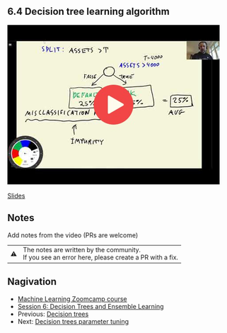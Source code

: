 ## 6.4 Decision tree learning algorithm

<a href="https://www.youtube.com/watch?v=XODz6LwKY7g"><img src="images/thumbnail-6-04.jpg"></a>

[Slides](https://www.slideshare.net/AlexeyGrigorev/ml-zoomcamp-6-decision-trees-and-ensemble-learning)


## Notes

Add notes from the video (PRs are welcome)


<table>
   <tr>
      <td>⚠️</td>
      <td>
         The notes are written by the community. <br>
         If you see an error here, please create a PR with a fix.
      </td>
   </tr>
</table>


## Nagivation

* [Machine Learning Zoomcamp course](../)
* [Session 6: Decision Trees and Ensemble Learning](./)
* Previous: [Decision trees](03-decision-trees.md)
* Next: [Decision trees parameter tuning](05-decision-tree-tuning.nd)